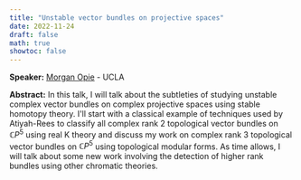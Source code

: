 ```yaml
---
title: "Unstable vector bundles on projective spaces"
date: 2022-11-24
draft: false
math: true
showtoc: false
---
```



**Speaker:** [Morgan Opie](https://www.math.ucla.edu/~mopie/) - UCLA

**Abstract:** In this talk, I will talk about the subtleties of studying unstable complex vector bundles on complex projective spaces using stable homotopy theory. I'll start with a classical example of techniques used by Atiyah-Rees to classify all complex rank $2$ topological vector bundles on $\mathbb{C}P^5$ using real K theory and discuss my work on complex rank $3$ topological vector bundles on $\mathbb{C}P^5$ using topological modular forms. As time allows, I will talk about some new work involving the detection of higher rank bundles using other chromatic theories.